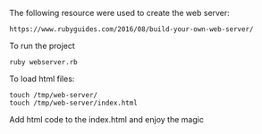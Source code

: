 The following resource were used to create the web server: 

`https://www.rubyguides.com/2016/08/build-your-own-web-server/`

To run the project 

```
ruby webserver.rb
```

To load html files:

```
touch /tmp/web-server/
touch /tmp/web-server/index.html
```

Add html code to the index.html and enjoy the magic 



